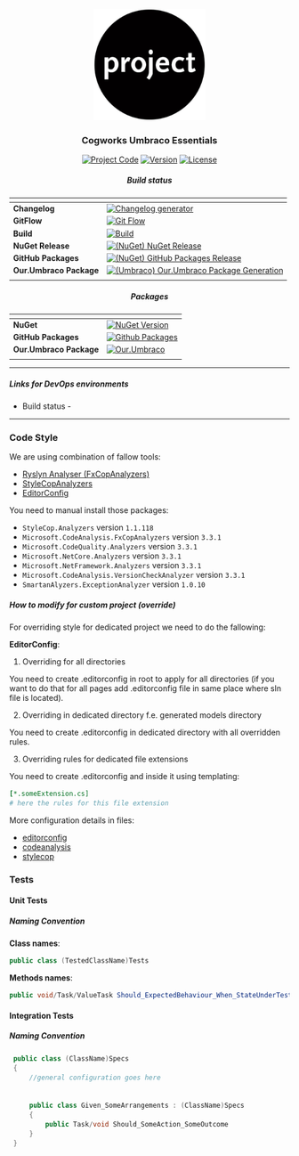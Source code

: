 <p align="center">
  <a href="" rel="noopener">
  <img width="200px" height="200px" src="../Docs/img/logo.jpg" alt="Project logo"></a>
</p>

<h3 align="center">Cogworks Umbraco Essentials</h3>

<div align="center">

[![Project Code](https://img.shields.io/static/v1?label=&message=Cogworks.Umbraco.Essentials&color=lightgray&style=flat-square)]() [![Version](https://img.shields.io/static/v1?label=&message=version&color=informational&style=flat-square)](https://github.com/thecogworks/Cogworks.Umbraco.Essentials/releases) [![License](https://img.shields.io/badge/license-MIT-4c9182.svg)](LICENSE.md)


##### Build status

| <!-- --> | <!-- --> |
| -------- | -------- |
| **Changelog** | [![Changelog generator](https://github.com/thecogworks/Cogworks.Umbraco.Essentials/actions/workflows/changelog.yml/badge.svg)](https://github.com/thecogworks/Cogworks.Umbraco.Essentials/actions/workflows/changelog.yml)|
| **GitFlow** | [![Git Flow](https://github.com/thecogworks/Cogworks.Umbraco.Essentials/actions/workflows/gitflow.yml/badge.svg)](https://github.com/thecogworks/Cogworks.Umbraco.Essentials/actions/workflows/gitflow.yml) |
| **Build** | [![Build](https://github.com/thecogworks/Cogworks.Umbraco.Essentials/actions/workflows/build.yml/badge.svg)](https://github.com/thecogworks/Cogworks.Umbraco.Essentials/actions/workflows/build.yml) |
| **NuGet Release** | [![(NuGet) NuGet Release](https://github.com/thecogworks/Cogworks.Umbraco.Essentials/actions/workflows/release-nuget.yml/badge.svg)](https://github.com/thecogworks/Cogworks.Umbraco.Essentials/actions/workflows/release-nuget.yml) |
| **GitHub Packages** | [![(NuGet) GitHub Packages Release](https://github.com/thecogworks/Cogworks.Umbraco.Essentials/actions/workflows/release-github.yml/badge.svg)](https://github.com/thecogworks/Cogworks.Umbraco.Essentials/actions/workflows/release-github.yml) |
| **Our.Umbraco Package** | [![(Umbraco) Our.Umbraco Package Generation](https://github.com/thecogworks/Cogworks.Umbraco.Essentials/actions/workflows/release-umbraco.yml/badge.svg)](https://github.com/thecogworks/Cogworks.Umbraco.Essentials/actions/workflows/release-umbraco.yml) |
|<!-- --> | <!-- -->|

##### Packages

| <!-- --> | <!-- --> |
| -------- | -------- |
| **NuGet** | [![NuGet Version](https://img.shields.io/nuget/v/Cogworks.Umbraco.Essentials)](https://www.nuget.org/packages/Cogworks.Umbraco.Essentials/)
| **GitHub Packages** | [![Github Packages](https://img.shields.io/static/v1?label=&message=github-packages&color=9cf&style=flat-square)](https://github.com/thecogworks/Cogworks.Umbraco.Essentials/packages/646974) |
| **Our.Umbraco Package** | [![Our.Umbraco](https://img.shields.io/static/v1?label=&message=our.umbraco&color=lightgray&style=flat-square)](https://github.com/thecogworks/Cogworks.Umbraco.Essentials/actions/workflows/release-umbraco.yml) |
|<!-- --> | <!-- -->|


</div>

---

##### Links for DevOps environments

- Build status -

---

### Code Style

We are using combination of fallow tools:

- [Ryslyn Analyser (FxCopAnalyzers)](https://github.com/dotnet/roslyn-analyzers)
- [StyleCopAnalyzers](https://github.com/DotNetAnalyzers/StyleCopAnalyzers)
- [EditorConfig](https://github.com/editorconfig/editorconfig/wiki/EditorConfig-Properties)

You need to manual install those packages:

* `StyleCop.Analyzers` version `1.1.118`
* `Microsoft.CodeAnalysis.FxCopAnalyzers` version `3.3.1`
* `Microsoft.CodeQuality.Analyzers` version `3.3.1`
* `Microsoft.NetCore.Analyzers` version `3.3.1`
* `Microsoft.NetFramework.Analyzers` version `3.3.1`
* `Microsoft.CodeAnalysis.VersionCheckAnalyzer` version `3.3.1`
* `SmartanAlyzers.ExceptionAnalyzer` version `1.0.10`

##### How to modify for custom project (override)

For overriding style for dedicated project we need to do the fallowing:

**EditorConfig**:

1. Overriding for all directories

You need to create .editorconfig in root to apply for all directories (if you want to do that for all pages add .editorconfig file in same place where sln file is located).

2. Overriding in dedicated directory f.e. generated models directory

You need to create .editorconfig in dedicated directory with all overridden rules.

3. Overriding rules for dedicated file extensions

You need to create .editorconfig and inside it using templating:

```yml
[*.someExtension.cs]
# here the rules for this file extension
```

More configuration details in files:

- [editorconfig](linting/.editorconfig)
- [codeanalysis](linting/codeanalysis.ruleset)
- [stylecop](linting/stylecop.json)

### Tests

#### Unit Tests

##### Naming Convention

**Class names**:

```csharp
public class (TestedClassName)Tests
```

**Methods names**:

```csharp
public void/Task/ValueTask Should_ExpectedBehaviour_When_StateUnderTest()
```

#### Integration Tests

##### Naming Convention

```csharp
 public class (ClassName)Specs
 {
     //general configuration goes here


     public class Given_SomeArrangements : (ClassName)Specs
     {
         public Task/void Should_SomeAction_SomeOutcome
     }
 }
```